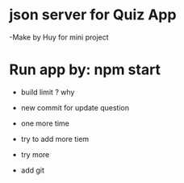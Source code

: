 # json server for Quiz App

-Make by Huy for mini project

# Run app by: npm start

- build limit ? why
- new commit for update question
- one more time

- try to add more tiem
- try more

- add git
